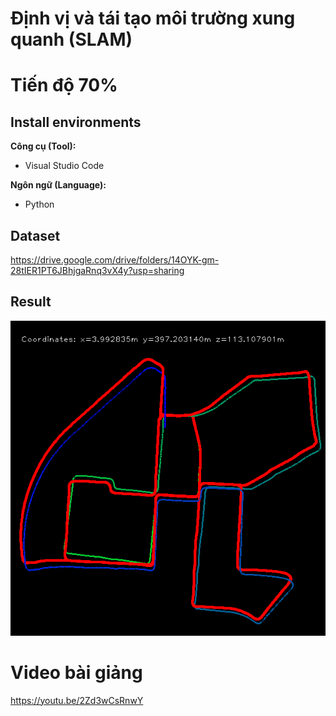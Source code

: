 # Định vị và tái tạo môi trường xung quanh (SLAM)
# Tiến độ 70%
## Install environments
**Công cụ (Tool):**<br>
* Visual Studio Code

**Ngôn ngữ (Language):**<br>
* Python
## Dataset
https://drive.google.com/drive/folders/14OYK-gm-28tIER1PT6JBhjgaRnq3vX4y?usp=sharing
## Result
<p align="center" >
   <img src="https://github.com/jason11501/ADIP/blob/main/map.png" ><br>
</p>

# Video bài giảng
https://youtu.be/2Zd3wCsRnwY